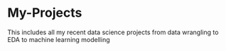 # My-Projects
This includes all my recent data science projects from data wrangling to EDA to machine learning modelling
